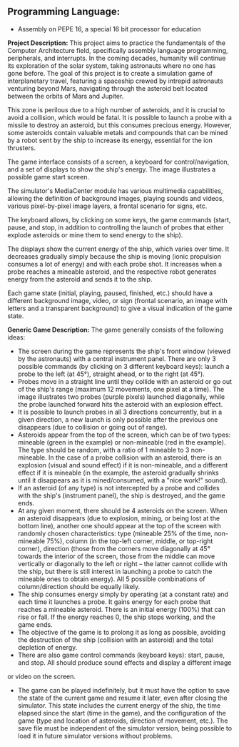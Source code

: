 ## Programming Language:
- Assembly on PEPE 16, a special 16 bit processor for education

**Project Description:**
This project aims to practice the fundamentals of the Computer Architecture field, specifically assembly language programming, peripherals, and interrupts. In the coming decades, humanity will continue its exploration of the solar system, taking astronauts where no one has gone before. The goal of this project is to create a simulation game of interplanetary travel, featuring a spaceship crewed by intrepid astronauts venturing beyond Mars, navigating through the asteroid belt located between the orbits of Mars and Jupiter.

This zone is perilous due to a high number of asteroids, and it is crucial to avoid a collision, which would be fatal. It is possible to launch a probe with a missile to destroy an asteroid, but this consumes precious energy. However, some asteroids contain valuable metals and compounds that can be mined by a robot sent by the ship to increase its energy, essential for the ion thrusters.

The game interface consists of a screen, a keyboard for control/navigation, and a set of displays to show the ship's energy. The image illustrates a possible game start screen.

The simulator's MediaCenter module has various multimedia capabilities, allowing the definition of background images, playing sounds and videos, various pixel-by-pixel image layers, a frontal scenario for signs, etc.

The keyboard allows, by clicking on some keys, the game commands (start, pause, and stop, in addition to controlling the launch of probes that either explode asteroids or mine them to send energy to the ship).

The displays show the current energy of the ship, which varies over time. It decreases gradually simply because the ship is moving (ionic propulsion consumes a lot of energy) and with each probe shot. It increases when a probe reaches a mineable asteroid, and the respective robot generates energy from the asteroid and sends it to the ship.

Each game state (initial, playing, paused, finished, etc.) should have a different background image, video, or sign (frontal scenario, an image with letters and a transparent background) to give a visual indication of the game state.

**Generic Game Description:**
The game generally consists of the following ideas:
- The screen during the game represents the ship's front window (viewed by the astronauts) with a central instrument panel. There are only 3 possible commands (by clicking on 3 different keyboard keys): launch a probe to the left (at 45°), straight ahead, or to the right (at 45°).
- Probes move in a straight line until they collide with an asteroid or go out of the ship's range (maximum 12 movements, one pixel at a time). The image illustrates two probes (purple pixels) launched diagonally, while the probe launched forward hits the asteroid with an explosion effect.
- It is possible to launch probes in all 3 directions concurrently, but in a given direction, a new launch is only possible after the previous one disappears (due to collision or going out of range).
- Asteroids appear from the top of the screen, which can be of two types: mineable (green in the example) or non-mineable (red in the example). The type should be random, with a ratio of 1 mineable to 3 non-mineable. In the case of a probe collision with an asteroid, there is an explosion (visual and sound effect) if it is non-mineable, and a different effect if it is mineable (in the example, the asteroid gradually shrinks until it disappears as it is mined/consumed, with a "nice work!" sound).
- If an asteroid (of any type) is not intercepted by a probe and collides with the ship's (instrument panel), the ship is destroyed, and the game ends.
- At any given moment, there should be 4 asteroids on the screen. When an asteroid disappears (due to explosion, mining, or being lost at the bottom line), another one should appear at the top of the screen with randomly chosen characteristics: type (mineable 25% of the time, non-mineable 75%), column (in the top-left corner, middle, or top-right corner), direction (those from the corners move diagonally at 45° towards the interior of the screen, those from the middle can move vertically or diagonally to the left or right – the latter cannot collide with the ship, but there is still interest in launching a probe to catch the mineable ones to obtain energy). All 5 possible combinations of column/direction should be equally likely.
- The ship consumes energy simply by operating (at a constant rate) and each time it launches a probe. It gains energy for each probe that reaches a mineable asteroid. There is an initial energy (100%) that can rise or fall. If the energy reaches 0, the ship stops working, and the game ends.
- The objective of the game is to prolong it as long as possible, avoiding the destruction of the ship (collision with an asteroid) and the total depletion of energy.
- There are also game control commands (keyboard keys): start, pause, and stop. All should produce sound effects and display a different image

 or video on the screen.
- The game can be played indefinitely, but it must have the option to save the state of the current game and resume it later, even after closing the simulator. This state includes the current energy of the ship, the time elapsed since the start (time in the game), and the configuration of the game (type and location of asteroids, direction of movement, etc.). The save file must be independent of the simulator version, being possible to load it in future simulator versions without problems.
